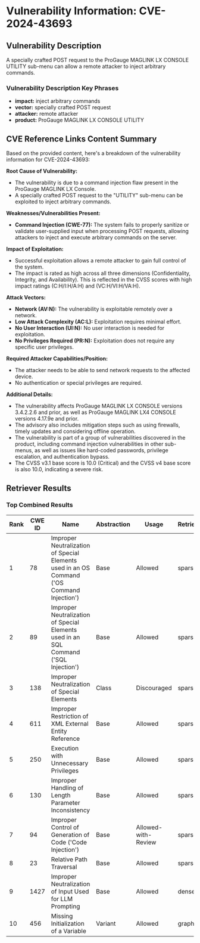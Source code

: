 # Vulnerability Information: CVE-2024-43693

## Vulnerability Description
A specially crafted POST request to the ProGauge MAGLINK LX CONSOLE UTILITY sub-menu can allow a remote attacker to inject arbitrary commands.

### Vulnerability Description Key Phrases
- **impact:** inject arbitrary commands
- **vector:** specially crafted POST request
- **attacker:** remote attacker
- **product:** ProGauge MAGLINK LX CONSOLE UTILITY

## CVE Reference Links Content Summary
Based on the provided content, here's a breakdown of the vulnerability information for CVE-2024-43693:

**Root Cause of Vulnerability:**

*   The vulnerability is due to a command injection flaw present in the ProGauge MAGLINK LX Console.
*   A specially crafted POST request to the "UTILITY" sub-menu can be exploited to inject arbitrary commands.

**Weaknesses/Vulnerabilities Present:**

*   **Command Injection (CWE-77):** The system fails to properly sanitize or validate user-supplied input when processing POST requests, allowing attackers to inject and execute arbitrary commands on the server.

**Impact of Exploitation:**

*   Successful exploitation allows a remote attacker to gain full control of the system.
*   The impact is rated as high across all three dimensions (Confidentiality, Integrity, and Availability). This is reflected in the CVSS scores with high impact ratings (C:H/I:H/A:H) and (VC:H/VI:H/VA:H).

**Attack Vectors:**

*   **Network (AV:N):** The vulnerability is exploitable remotely over a network.
*   **Low Attack Complexity (AC:L):** Exploitation requires minimal effort.
*   **No User Interaction (UI:N):** No user interaction is needed for exploitation.
*   **No Privileges Required (PR:N):** Exploitation does not require any specific user privileges.

**Required Attacker Capabilities/Position:**

*   The attacker needs to be able to send network requests to the affected device.
*   No authentication or special privileges are required.

**Additional Details:**
*   The vulnerability affects ProGauge MAGLINK LX CONSOLE versions 3.4.2.2.6 and prior, as well as ProGauge MAGLINK LX4 CONSOLE versions 4.17.9e and prior.
*   The advisory also includes mitigation steps such as using firewalls, timely updates and considering offline operation.
*   The vulnerability is part of a group of vulnerabilities discovered in the product, including command injection vulnerabilities in other sub-menus, as well as issues like hard-coded passwords, privilege escalation, and authentication bypass.
*   The CVSS v3.1 base score is 10.0 (Critical) and the CVSS v4 base score is also 10.0, indicating a severe risk.

## Retriever Results

### Top Combined Results

| Rank | CWE ID | Name | Abstraction | Usage  | Retrievers | Individual Scores |
|------|--------|------|-------------|-------|------------|-------------------|
| 1 | 78 | Improper Neutralization of Special Elements used in an OS Command ('OS Command Injection') | Base | Allowed | sparse | 0.046 |
| 2 | 89 | Improper Neutralization of Special Elements used in an SQL Command ('SQL Injection') | Base | Allowed | sparse | 0.045 |
| 3 | 138 | Improper Neutralization of Special Elements | Class | Discouraged | sparse | 0.045 |
| 4 | 611 | Improper Restriction of XML External Entity Reference | Base | Allowed | sparse | 0.045 |
| 5 | 250 | Execution with Unnecessary Privileges | Base | Allowed | sparse | 0.044 |
| 6 | 130 | Improper Handling of Length Parameter Inconsistency | Base | Allowed | sparse | 0.044 |
| 7 | 94 | Improper Control of Generation of Code ('Code Injection') | Base | Allowed-with-Review | sparse | 0.043 |
| 8 | 23 | Relative Path Traversal | Base | Allowed | sparse | 0.043 |
| 9 | 1427 | Improper Neutralization of Input Used for LLM Prompting | Base | Allowed | dense | 0.530 |
| 10 | 456 | Missing Initialization of a Variable | Variant | Allowed | graph | 0.002 |

